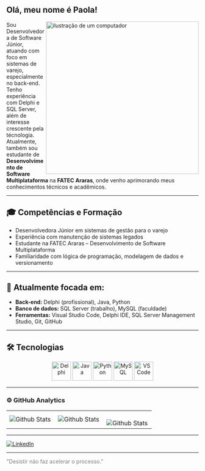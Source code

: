 ## Olá, meu nome é Paola!

<img src="https://raw.githubusercontent.com/MicaelliMedeiros/micaellimedeiros/master/image/computer-illustration.png" alt="ilustração de um computador" min-width="400px" max-width="400px" width="400px" align="right">

Sou Desenvolvedora de Software Júnior, atuando com foco em sistemas de varejo, especialmente no back-end. Tenho experiência com Delphi e SQL Server, além de interesse crescente pela técnologia.  
Atualmente, também sou estudante de **Desenvolvimento de Software Multiplataforma** na **FATEC Araras**, onde venho aprimorando meus conhecimentos técnicos e acadêmicos.

---

## 🎓 Competências e Formação

- Desenvolvedora Júnior em sistemas de gestão para o varejo  
- Experiência com manutenção de sistemas legados  
- Estudante na FATEC Araras – Desenvolvimento de Software Multiplataforma  
- Familiaridade com lógica de programação, modelagem de dados e versionamento

---

## 🎯 Atualmente focada em:

- **Back-end:** Delphi (profissional), Java, Python  
- **Banco de dados:** SQL Server (trabalho), MySQL (faculdade)  
- **Ferramentas:** Visual Studio Code, Delphi IDE, SQL Server Management Studio, Git, GitHub

---

## 🛠️ Tecnologias

<p align="center">
  <img src="https://cdn.jsdelivr.net/gh/devicons/devicon/icons/delphi/delphi-original.svg" height="50" alt="Delphi"/>
  <img src="https://cdn.jsdelivr.net/gh/devicons/devicon/icons/java/java-original.svg" height="50" alt="Java"/>
  <img src="https://cdn.jsdelivr.net/gh/devicons/devicon/icons/python/python-original.svg" height="50" alt="Python"/>
  <img src="https://cdn.jsdelivr.net/gh/devicons/devicon/icons/mysql/mysql-original.svg" height="50" alt="MySQL"/>
  <img src="https://cdn.jsdelivr.net/gh/devicons/devicon/icons/vscode/vscode-original.svg" height="50" alt="VS Code"/>
</p>

---

### ⚙️ GitHub Analytics

<table>
  <tr>
    <td>
      <img
        align="left"
        src="https://github-readme-stats.vercel.app/api?username=Paola403&theme=dark&hide_border=false&include_all_commits=true"
        alt="Github Stats"
      />
    </td>
    <td>
      <img
        align="left"
        src="https://github-readme-stats.vercel.app/api/top-langs/?username=Paola403&theme=dark&hide_border=false&include_all_commits=true&count_private=true&layout=compact"
        alt="Github Stats"
      />
    </td>
    <td>
      <br />
      <img
        align="left"
        src="https://github-readme-streak-stats.herokuapp.com/?user=Paola403&theme=dark&hide_border=false"
        alt="Github Stats"
      />
    </td>
  </tr>
</table>

---

<a href="#" title="LinkedIn">
  <img src="https://img.shields.io/badge/-Linkedin-0e76a8?style=flat-square&logo=Linkedin&logoColor=white&link=https://br.linkedin.com/in/paola-gabriele-de-oliveira" alt="LinkedIn"/></a>

---

<span style="color: rgba(0, 0, 0, 0.5);">"Desistir não faz acelerar o processo."</span>




<!--
**Paola403/Paola403** is a ✨ _special_ ✨ repository because its `README.md` (this file) appears on your GitHub profile.

Here are some ideas to get you started:

- 🔭 I’m currently working on ...
- 🌱 I’m currently learning ...
- 👯 I’m looking to collaborate on ...
- 🤔 I’m looking for help with ...
- 💬 Ask me about ...
- 📫 How to reach me: ...
- 😄 Pronouns: ...
- ⚡ Fun fact: ...
-->
